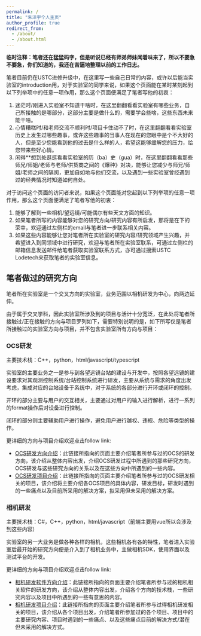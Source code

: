 ```yaml
---
permalink: /
title: "朱泽宇个人主页"
author_profile: true
redirect_from: 
  - /about/
  - /about.html
---
```


**临时注释：笔者还在猛猛码字，但是听说已经有师弟师妹闻着味来了，所以不要急不要急，你们知道的，我还在苦逼地整理以前的工作日志。**

笔者目前仍在USTC进修升级中，在这里写一些自己日常的内容，或许以后能当实验室的introduction用，对于实验室的同学来说，如果这个页面能在某时某刻起到以下列举项中的任意一项作用，那么这个页面便满足了笔者写他的初衷：

1. 迷茫时/刚进入实验室不知道干啥时，在这里翻翻看看实验室有哪些业务，自己所接触的是哪部分，这部分主要是做什么的，需要学会些啥，这些东西未来能干啥。
2. 心情糟糕时/和老师交流不顺利时/项目卡住动不了时，在这里翻翻看看实验室历史上发生过哪些趣事，或许这些趣事的当事人在现在的您眼中是个不大好的人，但是至少您能看到他的过去是什么样的人，希望这能够缓解您的压力，给您带来些好心情。
3. 闲得**想到处逛逛看看实验室的历（ba）史（gua）时，在这里翻翻看看那些师兄/师姐/老师与老师/供货商之间的《爆种》对决，能够让您减少与师兄/师姐/老师之间的隔阂，更加自如地与他们交流，以及遇到一些实验室曾经遇到过的经典情况时知道如何自处。

对于访问这个页面的访问者来说，如果这个页面能对您起到以下列举项的任意一项作用，那么这个页面便满足了笔者写他的初衷：

1. 能够了解到一些相机/望远镜/可能偶尔有些天文方面的知识。
2. 如果笔者所写的内容能够对您的研究方向/研究内容有所启发，那将是在下的荣幸，欢迎通过左侧栏的email与笔者进一步联系相关内容。
3. 如果这些内容能够让您对笔者所在实验室的研究内容/研究领域产生兴趣，并希望进入到同领域中进行研究，欢迎与笔者所在实验室联系，可通过左侧栏的邮箱信息发送邮件给笔者获取实验室联系方式，亦可通过搜索USTC Lodetech来获取笔者的实验室信息。

## 笔者做过的研究方向

笔者所在实验室是一个交叉方向的实验室，业务范围以相机研发为中心，向两边延伸。

由于属于交叉学科，因此实验室所涉及到的项目与活计十分宽泛，在此处将笔者所接触过/正在接触的方向与项目罗列如下，需要特别说明的是，如下所写仅是笔者所接触过的实验室方向与项目，并不包含实验室所有方向与项目：

### OCS研发

主要技术栈：C++，python，html/javascript/typescript

实验室的主要业务之一是参与到各望远镜台站的建设与开发中，按照各望远镜的建设要求对其观测控制系统/台站控制系统进行研发，主要从系统与需求的角度出发考虑，集成对应的台站设备于系统中，对于系统的各部分进行开环或闭环的控制。

开环的部分主要与用户的交互相关，主要通过对用户的输入进行解析，进行一系列的format操作后对设备进行控制。

闭环的部分则主要辅助用户进行操作，避免用户进行越权、违规、危险等类型的操作。

更详细的方向与项目介绍欢迎点击follow link:

+ [OCS研发方向介绍](./research_direction_introduction.md#ocs_research_direction)：此链接所指向的页面主要介绍笔者所参与过的OCS的研发方向，该介绍从整体内容出发，介绍OCS研发过程中所遇到的那些研究方向，OCS研发与这些研究方向的关系以及在这些方向中所遇到的一些内容。
+ [OCS研发项目介绍](./research_project_introduction.md#ocs_research_project)：此链接所指向的页面主要介绍笔者所参与过的OCS研发相关的项目，该介绍将主要介绍各OCS项目的具体内容，研发目标，研发时遇到的一些痛点以及目前所采用的解决方案，拟采用但未采用的解决方案。

### 相机研发

主要技术栈：C#，C++，python，html/javascript（前端主要用vue所以会涉及到这些内容）

实验室的另一大业务是做各种各样的相机，这些相机各有各的特性，笔者进入实验室后最开始的研究方向便是介入到了相机业务中，主做相机SDK，使用界面以及测试平台的开发。

更详细的方向与项目介绍欢迎点击follow link:

+ [相机研发软件方向介绍](./research_direction_introduction.md#camera_research_direction)：此链接所指向的页面主要介绍笔者所参与过的相机相关软件的研发方向，该介绍从整体内容出发，介绍各个方向的技术栈，一些研究内容以及项目中所遇到的一些有意思的内容。
+ [相机研发项目介绍](./research_project_introduction.md#camera_research_project)：此链接所指向的页面主要介绍笔者所参与过得相机研发相关的项目，该介绍从各个项目出发，介绍笔者所参加过的各个项目、项目中的主要研究内容、项目时遇到的一些痛点、以及这些痛点目前的解决方式/潜在但未采用的解决方式。